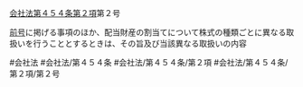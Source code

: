 [会社法第４５４条第２項](会社法＿＿＿＿第４５４条第２項)第２号

[前号](会社法＿＿＿＿第４５４条第２項第１号)に掲げる事項のほか、配当財産の割当てについて株式の種類ごとに異なる取扱いを行うこととするときは、その旨及び当該異なる取扱いの内容


#会社法
#会社法/第４５４条
#会社法/第４５４条/第２項
#会社法/第４５４条/第２項/第２号
